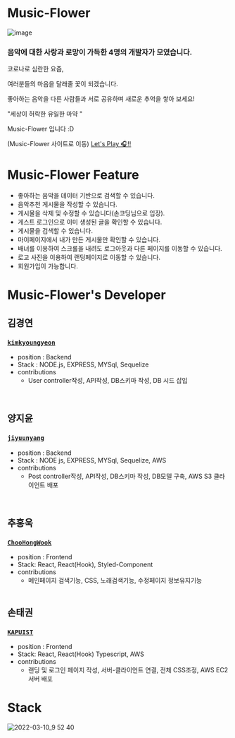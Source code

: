 # Music-Flower

![image](https://user-images.githubusercontent.com/90957389/157562341-34aa8a54-a6a5-48ee-b2ef-bc29eb5cb7af.png)

### 음악에 대한 사랑과 로망이 가득한 4명의 개발자가 모였습니다.

코로나로 심란한 요즘,

여러분들의 마음을 달래줄 꽃이 되겠습니다.

좋아하는 음악을 다른 사람들과 서로 공유하며 새로운 추억을 쌓아 보세요!

"세상이 허락한 유일한 마약 "

Music-Flower 입니다 :D


(Music-Flower 사이트로 이동)
[Let's Play 🎧!!](http://musicflowerclient.s3-website.ap-northeast-2.amazonaws.com/)


# Music-Flower Feature

- 좋아하는 음악을 데이터 기반으로 검색할 수 있습니다.
- 음악추천 게시물을 작성할 수 있습니다.
- 게시물을 삭제 및 수정할 수 있습니다(손코딩님으로 입장).
- 게스트 로그인으로 이미 생성된 글을 확인할 수 있습니다.
- 게시물을 검색할 수 있습니다.
- 마이페이지에서 내가 만든 게시물만 확인할 수 있습니다.
- 배너를 이용하여 스크롤을 내려도 로그아웃과 다른 페이지를 이동할 수 있습니다.
- 로고 사진을 이용하여 랜딩페이지로 이동할 수 있습니다.
- 회원가입이 가능합니다.



# Music-Flower's Developer


## 김경연

 
### [`kimkyoungyeon`](https://github.com/kim-kyoungyeon) 
* position : Backend 
* Stack : NODE.js, EXPRESS, MYSql, Sequelize
* contributions
  * User controller작성, API작성, DB스키마 작성, DB 시드 삽입
<br>  

## 양지윤

### [`jiyuunyang`](https://github.com/jiyuunyang)
* position : Backend 
* Stack : NODE js, EXPRESS, MYSql, Sequelize, AWS
* contributions
  * Post controller작성, API작성, DB스키마 작성, DB모델 구축, AWS S3 클라이언트 배포

 <br>
 
## 추홍욱

 ### [`ChooHongWook`](https://github.com/ChooHongWook)
* position : Frontend 
* Stack: React, React(Hook), Styled-Component
* contributions
  * 메인페이지 검색기능, CSS, 노래검색기능, 수정페이지 정보유지기능
   <br>
   
## 손태권

 ### [`KAPUIST`](https://github.com/KAPUIST)
* position : Frontend 
* Stack: React, React(Hook) Typescript, AWS
* contributions
  *  랜딩 및 로그인 페이지 작성, 서버-클라이언트 연결, 전체 CSS조정, AWS EC2 서버 배포

# Stack
![2022-03-10_9 52 40](https://user-images.githubusercontent.com/91522788/157578616-4de9ce7b-bbec-4a79-adae-82325f614773.png)
